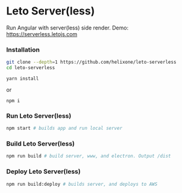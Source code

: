 # Leto Server(less)

Run Angular with server(less) side render. 
Demo:
https://serverless.letojs.com


### Installation
``` bash
git clone --depth=1 https://github.com/helixone/leto-serverless
cd leto-serverless
```

```
yarn install 
```
or
```
npm i
```


### Run Leto Server(less)
``` bash
npm start # builds app and run local server
```

### Build Leto Server(less)
``` bash
npm run build # build server, www, and electron. Output /dist
```

### Deploy Leto Server(less)
``` bash
npm run build:deploy # builds server, and deploys to AWS
```
